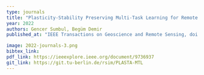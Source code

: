 ```yaml
---
type: journals
title: "Plasticity-Stability Preserving Multi-Task Learning for Remote Sensing Image Retrieval"
year: 2022
authors: Gencer Sumbul, Begüm Demir
published_at: "IEEE Transactions on Geoscience and Remote Sensing, doi: 10.1109/TGRS.2022.3160097, 2022"

image: 2022-journals-3.png
bibtex_link:
pdf_link: https://ieeexplore.ieee.org/document/9736937
git_link: https://git.tu-berlin.de/rsim/PLASTA-MTL
---
```

